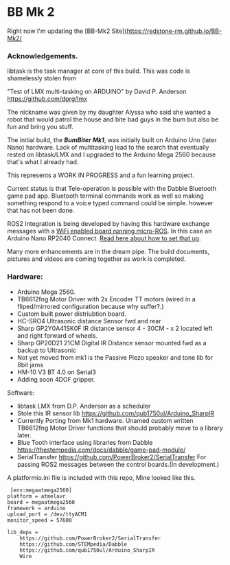 # BB Mk 2

Right now I'm updating the [BB-Mk2 Site](https://redstone-rm.github.io/BB-Mk2/

 ### Acknowledgements. 
libtask is the task manager at core of this build. This was code is shamelessly stolen from

"Test of LMX multi-tasking on ARDUINO" by David P. Anderson https://github.com/dprg/lmx

The nickname was given by my daughter Alyssa who said she wanted a robot that would patrol the house and bite bad guys in the bum but also be fun and bring you stuff.

The initial build, the ***BumBiter Mk1***, was initially built on Arduino Uno (later Nano) hardware. Lack of multitasking lead to the search that eventually rested on libtask/LMX and I upgraded to the Arduino Mega 2560 because that's what I already had.

This represents a WORK IN PROGRESS and a fun learning project.

Current status is that Tele-operation is possible with the Dabble Bluetooth game pad app. Bluetooth terminal commands work as well so making something respond to a voice typed command could be simple. however that has not been done.

ROS2 Integration is being developed by having this hardware exchange messages with a [WiFi enabled board running micro-ROS](https://github.com/Redstone-RM/NanoNode). In this case an Arduino Nano RP2040 Connect. [Read here about how to set that up](https://gist.github.com/Redstone-RM/0ca459c32ec5ead8700284ff56a136f7).
  
Many more enhancements are in the dream pipe.
The build documents, pictures and videos are coming together as work is completed.


 ### Hardware: 
                
- Arduino Mega 2560. 
- TB6612fng Motor Driver with 2x Encoder TT motors (wired in a fliped/mirrored configuration because why suffer?.)
- Custom built power distriubtion board.
- HC-SRO4 Ultrasonic distance Sensor fwd and rear
- Sharp GP2Y0A41SK0F IR distance sensor 4 - 30CM  - x 2 located left and right forward of wheels. 
- Sharp GP20D21 21CM Digital IR Distance sensor mounted fwd as a backup to Ultrasonic
- Not yet moved from mk1 is the Passive Piezo speaker and tone lib for 8bit jams
- HM-10 V3 BT 4.0 on Serial3
- Adding soon 4DOF gripper.   

Software:
- libtask LMX from D.P. Anderson as a scheduler 
- Stole this IR sensor lib https://github.com/qub1750ul/Arduino_SharpIR 
- Currently Porting from Mk1 hardware. Unamed custom written TB6612fng Motor Driver functions that should probably move to a library later.
- Blue Tooth interface using libraries from Dabble https://thestempedia.com/docs/dabble/game-pad-module/
- SerialTransfer https://github.com/PowerBroker2/SerialTransfer
    For passing ROS2 messages between the control boards.(In development.)

A platformio.ini file is included with this repo, Mine looked like this.


```
 [env:megaatmega2560]
platform = atmelavr
board = megaatmega2560
framework = arduino
upload_port = /dev/ttyACM1
monitor_speed = 57600

lib_deps = 
    https://github.com/PowerBroker2/SerialTransfer
    https://github.com/STEMpedia/Dabble
    https://github.com/qub1750ul/Arduino_SharpIR
    Wire
```
         